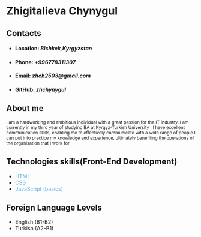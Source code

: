 # Zhigitalieva Chynygul
## Contacts
* #### Location: _Bishkek,Kyrgyzstan_
* #### Phone: _+996778311307_
* #### Email: _zhch2503@gmail.com_
* #### GitHub: _zhchynygul_
## About me

<sub> I am a hardworking and ambitious individual with a great passion for the IT industry. I am currently  in my third year of studying BA at Kyrgyz-Turkish University . I have excellent communication skills, enabling me to effectively communicate with a wide range of people.I can put into practice my knowledge and experience, ultimately benefiting the operations of the organisation that I work for.</sub>

## Technologies skills(Front-End Development)
- <span style="color:#59afe1">HTML</span>
- <span style="color:#59afe1">CSS</span>
- <span style="color:#59afe1">JavaScript (basics)</span>

## Foreign Language Levels
+ English (B1-B2)
+ Turkish (A2-B1)
